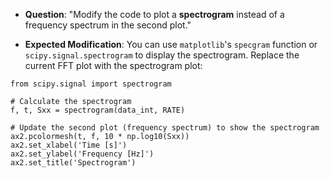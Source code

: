 
- **Question**: "Modify the code to plot a **spectrogram** instead of a frequency spectrum in the second plot."
    
- **Expected Modification**: You can use `matplotlib`'s `specgram` function or `scipy.signal.spectrogram` to display the spectrogram. Replace the current FFT plot with the spectrogram plot:

```shell
from scipy.signal import spectrogram

# Calculate the spectrogram
f, t, Sxx = spectrogram(data_int, RATE)

# Update the second plot (frequency spectrum) to show the spectrogram
ax2.pcolormesh(t, f, 10 * np.log10(Sxx))
ax2.set_xlabel('Time [s]')
ax2.set_ylabel('Frequency [Hz]')
ax2.set_title('Spectrogram')
```